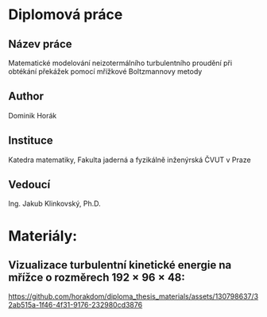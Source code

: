 ﻿# Diplomová práce

## Název práce
Matematické modelování neizotermálního turbulentního proudění při obtékání překážek pomocí mřížkové Boltzmannovy metody

## Author
Dominik Horák

## Instituce
Katedra matematiky, Fakulta jaderná a fyzikálně inženýrská ČVUT v Praze



## Vedoucí
Ing. Jakub Klinkovský, Ph.D. 

# Materiály:

## Vizualizace turbulentní kinetické energie na mřížce o rozměrech $192 \times 96 \times 48$:
https://github.com/horakdom/diploma_thesis_materials/assets/130798637/32ab515a-1f46-4f31-9176-232980cd3876

